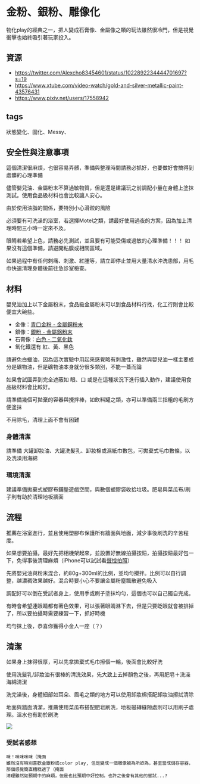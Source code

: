 金粉、銀粉、雕像化
====
物化play的經典之一，把人變成石膏像、金屬像之類的玩法雖然很冷門，但是視覺衝擊也始終吸引著玩家投入。

## 資源
* <https://twitter.com/Alexcho83454601/status/1022892234444701697?s=19>
* <https://www.xtube.com/video-watch/gold-and-silver-metallic-paint-43576431>
* <https://www.pixiv.net/users/17558942>

## tags
狀態變化、固化、Messy、


## 安全性與注意事項
這個清潔很麻煩，也很容易弄髒，準備與整理時間請務必抓好，也要做好會搞得到處髒的心理準備

儘管嬰兒油、金屬粉末不算過敏物質，但是還是建議玩之前調配小量在身體上塗抹測試。使用食品級材料也會比較讓人安心。

由於使用油脂的關係，要特別小心滑跤的風險

必須要有可洗澡的浴室，若選擇Motel之類，請最好使用過夜的方案，因為加上清理時間三小時一定來不及。

眼睛若希望上色，請務必先測試，並且要有可能受傷或過敏的心理準備！！！ 如果沒有這個準備，請避開粘膜或相關區域。

如果過程中有任何刺痛、刺激、紅腫等，請立即停止並用大量清水沖洗患部，用毛巾快速清理身體後前往急診室檢查。


## 材料
嬰兒油加上以下金屬粉末，食品級金屬粉末可以到食品材料行找，化工行則會比較便宜大碗些。

- 金像：[青口金粉 - 金屬銅粉末](https://shop.dechemical.com.tw/product.php?pid_for_show=6403&category_sn=516)
- 銀像：[銀粉 - 金屬鋁粉末](https://shop.dechemical.com.tw/product.php?pid_for_show=4036)
- 石膏像：[白色 - 二氧化鈦](https://shop.dechemical.com.tw/product.php?pid_for_show=3593)
- 氧化鐵還有 紅、黃、黑色

請避免白蠟油，因為這次實驗中用起來感覺略有刺激性，雖然與嬰兒油一樣主要成分是礦物油，但是礦物油本身就分很多類別，不能一蓋而論

如果會試圖弄到完全遮蔽如 眼、口 或是在這種狀況下進行插入動作，建議使用食品級材料會比較好。

請準備幾個可拋棄的容器與攪拌棒，如飲料罐之類，亦可以準備兩三指粗的毛刷方便塗抹

不用除毛，清理上面不會有困難

### 身體清潔
請準備 大罐卸妝油、大罐洗髮乳、卸妝棉或濕紙巾數包，可拋棄式毛巾數條，以及洗澡用海綿

### 環境清潔
建議準備拋棄式塑膠布鋪墊遊戲空間，與數個塑膠袋收拾垃圾。肥皂與菜瓜布/刷子則有助於清理地板牆面


## 流程
推薦在浴室進行，並且使用塑膠布保護所有牆面與地面，減少事後刷洗的辛苦程度。

如果想要拍攝，最好先把相機架起來，並設置好無線拍攝按鈕，拍攝按鈕最好包一下，免得事後清理麻煩（iPhone可以試試看[聲控拍照](https://www.dcard.tw/f/apple/p/234126093)）

先將嬰兒油與粉末混合，約80g+300ml的比例，並均勻攪拌。比例可以自行調整，越濃稠效果越好。混合時要小心不要讓金屬粉塵飄散避免吸入

調配好可以倒在受試者身上，使用手或刷子塗抹均勻，這個也可以自己獨自完成。

有時會希望連眼睛都有著色效果，可以張著眼睛淋下去，但是只要眨眼就會被排掉了，所以要拍攝時需要練習一下，抓好時機

均勻抹上後，恭喜你獲得小金人一座（？）


## 清潔
如果身上抹得很厚，可以先拿拋棄式毛巾擦個一輪，後面會比較好洗

使用洗髮乳/卸妝油有很棒的清洗效果，先大致上去掉顏色之後，再用肥皂＋洗澡海綿清潔

洗完澡後，身體細部如耳朵、眉毛之類的地方可以使用卸妝棉搭配卸妝油擦拭清除

地面與牆面清潔，推薦使用菜瓜布搭配肥皂刷洗，地板磁磚縫隙處則可以用刷子處理。溫水也有助於刷洗

![](imgs/silver_state.png)

### 受試者感想
```
咪！咪咪咪咪（掩面
雖然沒有特別喜歡金銀粉或color play, 但是變成一個雕像被為所欲為，甚至當成儲存容器，那個感覺簡直糟糕透了（掩面
清理雖然如預期中的麻煩，但是也比預期中好控制。也許之後會有其他的嘗試...?
```